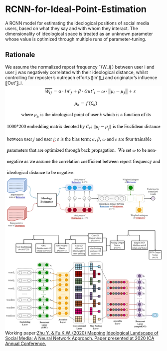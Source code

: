 # RCNN-for-Ideal-Point-Estimation
A RCNN model for estimating the ideological positions of social media users, based on what they say and with whom they interact. The dimensionality of ideological space is treated as an unknown parameter whose value is optimized through multiple runs of parameter-tuning.<br>

## Rationale
We assume the normalized repost frequency ¯(W_ij ) between user i and user j was negatively correlated with their ideological distance, whilst controlling for reposter’s outreach efforts 〖In'〗_j and originator’s influence 〖Out'〗_i. 
<img src="/Formula.png" width="600" align="middle">
<img src="/general_framework.png" width="600" align="middle"><br>
<img src="/RCNN-Ideology.png" width="600" align="middle"><br>
Working paper:[Zhu Y. & Fu K.W. (2020) Mapping Ideological Landscape of Social Media: A Neural Network Approach. Paper presented at 2020 ICA Annual Conference.](/Yuner%20Zhu%20&%20KW%20FU_Mapping_Ideology_Lanscape.pdf)
